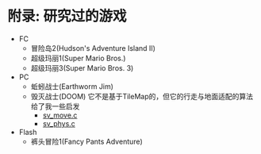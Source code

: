 # 附录: 研究过的游戏

* FC
  * 冒险岛2(Hudson's Adventure Island II)
  * 超级玛丽1(Super Mario Bros.)
  * 超级玛丽3(Super Mario Bros. 3)
* PC
  * 蚯蚓战士(Earthworm Jim)
  * 毁灭战士(DOOM) 它不是基于TileMap的，但它的行走与地面适配的算法给了我一些启发
    * [sv\_move.c](https://github.com/id-Software/Quake/blob/master/WinQuake/sv_move.c)
    * [sv\_phys.c](https://github.com/id-Software/Quake/blob/master/WinQuake/sv_phys.c)
* Flash
  * 裤头冒险1(Fancy Pants Adventure)
